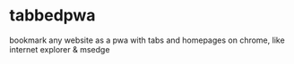 # tabbedpwa
bookmark any website as a pwa with tabs and homepages on chrome, like internet explorer &amp; msedge
